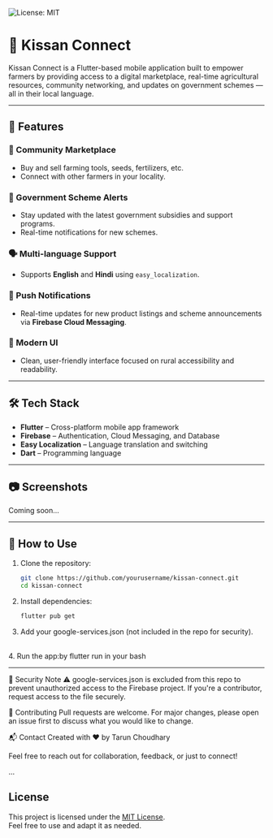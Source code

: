 ![License: MIT](https://img.shields.io/badge/License-MIT-yellow.svg)
# 🌾 Kissan Connect

Kissan Connect is a Flutter-based mobile application built to empower farmers by providing access to a digital marketplace, real-time agricultural resources, community networking, and updates on government schemes — all in their local language.

---

## 🚀 Features

### 🛒 Community Marketplace
- Buy and sell farming tools, seeds, fertilizers, etc.
- Connect with other farmers in your locality.

### 📢 Government Scheme Alerts
- Stay updated with the latest government subsidies and support programs.
- Real-time notifications for new schemes.

### 🗣️ Multi-language Support
- Supports **English** and **Hindi** using `easy_localization`.

### 🔔 Push Notifications
- Real-time updates for new product listings and scheme announcements via **Firebase Cloud Messaging**.

### 📱 Modern UI
- Clean, user-friendly interface focused on rural accessibility and readability.

---

## 🛠️ Tech Stack

- **Flutter** – Cross-platform mobile app framework  
- **Firebase** – Authentication, Cloud Messaging, and Database  
- **Easy Localization** – Language translation and switching  
- **Dart** – Programming language

---

## 📷 Screenshots

Coming soon...

---

## 🧠 How to Use

1. Clone the repository:
   ```bash
   git clone https://github.com/yourusername/kissan-connect.git
   cd kissan-connect
   ```
2. Install dependencies:
   ```bash
   flutter pub get
   ```
3. Add your google-services.json (not included in the repo for security).
</br>
4. Run the app:by flutter run in your bash

---

🔐 Security Note
⚠️ google-services.json is excluded from this repo to prevent unauthorized access to the Firebase project. If you're a contributor, request access to the file securely.

🙌 Contributing
Pull requests are welcome. For major changes, please open an issue first to discuss what you would like to change.

📬 Contact
Created with ❤️ by Tarun Choudhary

Feel free to reach out for collaboration, feedback, or just to connect!

...



## License

This project is licensed under the [MIT License](LICENSE).  
Feel free to use and adapt it as needed.
   
